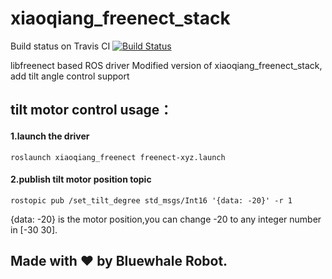 xiaoqiang_freenect_stack
==============

Build status on Travis CI [![Build Status](https://travis-ci.org/ros-drivers/xiaoqiang_freenect_stack.svg?branch=master)](http://travis-ci.org/ros-drivers/xiaoqiang_freenect_stack)

libfreenect based ROS driver
Modified version of xiaoqiang_freenect_stack, add tilt angle control support


## tilt motor control usage：

#### 1.launch the driver
```
roslaunch xiaoqiang_freenect freenect-xyz.launch
```
#### 2.publish tilt motor position topic
```
rostopic pub /set_tilt_degree std_msgs/Int16 '{data: -20}' -r 1
```
{data: -20} is the motor position,you can change -20 to any integer number in [-30 30].

## Made with ❤️ by Bluewhale Robot.

